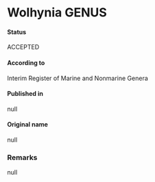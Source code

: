Wolhynia GENUS
=======

#### Status
ACCEPTED

#### According to
Interim Register of Marine and Nonmarine Genera

#### Published in
null

#### Original name
null

### Remarks
null